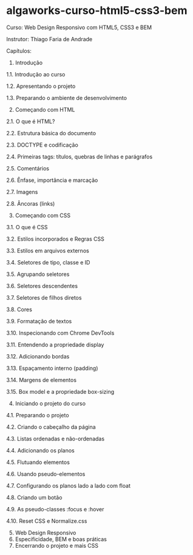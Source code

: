 # algaworks-curso-html5-css3-bem

Curso: Web Design Responsivo com HTML5, CSS3 e BEM

Instrutor: Thiago Faria de Andrade

Capítulos:

1. Introdução

  1.1. Introdução ao curso
  
  1.2. Apresentando o projeto
  
  1.3. Preparando o ambiente de desenvolvimento
  
2. Começando com HTML

  2.1. O que é HTML?
  
  2.2. Estrutura básica do documento
  
  2.3. DOCTYPE e codificação
  
  2.4. Primeiras tags: títulos, quebras de linhas e parágrafos 
  
  2.5. Comentários
  
  2.6. Ênfase, importância e marcação
  
  2.7. Imagens
  
  2.8. Âncoras (links)
  
3. Começando com CSS

  3.1. O que é CSS
  
  3.2. Estilos incorporados e Regras CSS
  
  3.3. Estilos em arquivos externos
  
  3.4. Seletores de tipo, classe e ID
  
  3.5. Agrupando seletores
  
  3.6. Seletores descendentes
  
  3.7. Seletores de filhos diretos
  
  3.8. Cores
  
  3.9. Formatação de textos
  
  3.10. Inspecionando com Chrome DevTools
  
  3.11. Entendendo a propriedade display
  
  3.12. Adicionando bordas
  
  3.13. Espaçamento interno (padding)
  
  3.14. Margens de elementos
  
  3.15. Box model e a propriedade box-sizing
  
4. Iniciando o projeto do curso

  4.1. Preparando o projeto
  
  4.2. Criando o cabeçalho da página
  
  4.3. Listas ordenadas e não-ordenadas
  
  4.4. Adicionando os planos
  
  4.5. Flutuando elementos
  
  4.6. Usando pseudo-elementos
  
  4.7. Configurando os planos lado a lado com float
  
  4.8. Criando um botão
  
  4.9. As pseudo-classes :focus e :hover
  
  4.10. Reset CSS e Normalize.css
  
5. Web Design Responsivo
6. Especificidade, BEM e boas práticas
7. Encerrando o projeto e mais CSS
